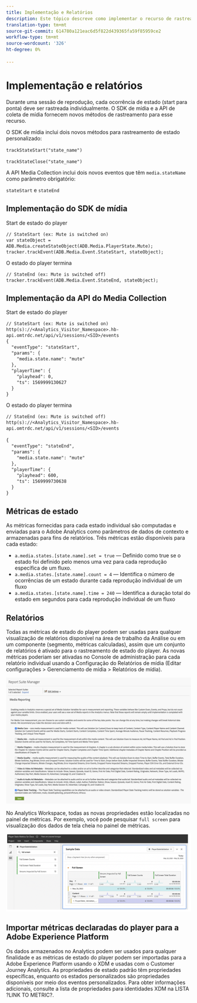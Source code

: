 ```yaml
---
title: Implementação e Relatórios
description: Este tópico descreve como implementar o recurso de rastreamento de estado do player, incluindo .
translation-type: tm+mt
source-git-commit: 614780a121eac6d5f822d439365fa59f85959ce2
workflow-type: tm+mt
source-wordcount: '326'
ht-degree: 0%

---
```



# Implementação e relatórios

Durante uma sessão de reprodução, cada ocorrência de estado (start para ponta) deve ser rastreada individualmente. O SDK de mídia e a API de coleta de mídia fornecem novos métodos de rastreamento para esse recurso.

O SDK de mídia inclui dois novos métodos para rastreamento de estado personalizado:

`trackStateStart("state_name")`

`trackStateClose("state_name")`


A API Media Collection inclui dois novos eventos que têm `media.stateName` como parâmetro obrigatório:

`stateStart` e `stateEnd`

## Implementação do SDK de mídia

Start de estado do player

```
// StateStart (ex: Mute is switched on)
var stateObject = ADB.Media.createStateObject(ADB.Media.PlayerState.Mute);
tracker.trackEvent(ADB.Media.Event.StateStart, stateObject);
```

O estado do player termina

```
// StateEnd (ex: Mute is switched off)
tracker.trackEvent(ADB.Media.Event.StateEnd, stateObject);
```


## Implementação da API do Media Collection

Start de estado do player

```
// StateStart (ex: Mute is switched on)
http(s)://<Analytics_Visitor_Namespace>.hb-api.omtrdc.net/api/v1/sessions/<SID>/events
{
  "eventType": "stateStart",
  "params": {
    "media.state.name": "mute"
  },
  "playerTime": {
    "playhead": 0,
    "ts": 1569999130627
  }
}
```

O estado do player termina

```
// StateEnd (ex: Mute is switched off)
http(s)://<Analytics_Visitor_Namespace>.hb-api.omtrdc.net/api/v1/sessions/<SID>/events

{
  "eventType": "stateEnd",
  "params": {
    "media.state.name": "mute"
  },
  "playerTime": {
    "playhead": 600,
    "ts": 1569999730638
  }
}
```

## Métricas de estado

As métricas fornecidas para cada estado individual são computadas e enviadas para o Adobe Analytics como parâmetros de dados de contexto e armazenadas para fins de relatórios. Três métricas estão disponíveis para cada estado:

* `a.media.states.[state.name].set = true` — Definido como true se o estado foi definido pelo menos uma vez para cada reprodução específica de um fluxo.
* `a.media.states.[state.name].count = 4` — Identifica o número de ocorrências de um estado durante cada reprodução individual de um fluxo
* `a.media.states.[state.name].time = 240` — Identifica a duração total do estado em segundos para cada reprodução individual de um fluxo

## Relatórios

Todas as métricas de estado do player podem ser usadas para qualquer visualização de relatórios disponível na área de trabalho da Análise ou em um componente (segmento, métricas calculadas), assim que um conjunto de relatórios é ativado para o rastreamento de estado do player. As novas métricas poderiam ser ativadas no Console de administração para cada relatório individual usando a Configuração do Relatórios de mídia (Editar configurações > Gerenciamento de mídia > Relatórios de mídia).

![](assets/report-setup.png)

No Analytics Workspace, todas as novas propriedades estão localizadas no painel de métricas. Por exemplo, você pode pesquisar `full screen` para visualização dos dados de tela cheia no painel de métricas.

![](assets/full-screen-report.png)

## Importar métricas declaradas do player para a Adobe Experience Platform

Os dados armazenados no Analytics podem ser usados para qualquer finalidade e as métricas de estado do player podem ser importadas para a Adobe Experience Platform usando o XDM e usadas com o Customer Journey Analytics. As propriedades de estado padrão têm propriedades específicas, enquanto os estados personalizados são propriedades disponíveis por meio dos eventos personalizados. Para obter informações adicionais, consulte a lista de propriedades para identidades XDM na LISTA ?LINK TO METRIC?.
